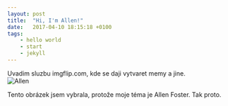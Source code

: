 ```yaml
---
layout: post
title:  "Hi, I'm Allen!"
date:   2017-04-10 18:15:18 +0100
tags: 
    - hello world
    - start
    - jekyll
---
```


<div>
<p style="padding-right: 50px">Uvadim sluzbu imgflip.com, kde se daji vytvaret memy a jine.
<img src="https://i.imgflip.com/1mzzn6.jpg" title="made at imgflip.com" alt="Allen" align="middle"/>
</p>   
</div>

Tento obrázek jsem vybrala, protože moje téma je Allen Foster. Tak proto.
